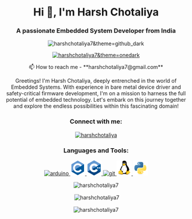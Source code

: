 <h1 align="center">Hi 👋, I'm Harsh Chotaliya</h1>
<h3 align="center">A passionate Embedded System Developer from India</h3>

<p align="center"> <img src="https://komarev.com/ghpvc/?username=harshchotaliya7&label=Profile%20views&color=0e75b6&style=darkhub" alt="harshchotaliya7&theme=github_dark" /> </p>

<p align="center"> <a href="https://github.com/ryo-ma/github-profile-trophy"><img src="https://github-profile-trophy.vercel.app/?username=harshchotaliya7" alt="harshchotaliya7&theme=onedark" /></a> </p>
<p align="center"> 📫 How to reach me - **harshchotaliya7@gmail.com** </p>

<p align="center"> Greetings! I'm Harsh Chotaliya, deeply entrenched in the world of Embedded Systems. With experience in bare metal device driver and safety-critical firmware development, I'm on a mission to harness the full potential of embedded technology. Let's embark on this journey together and explore the endless possibilities within this fascinating domain! </p>

<h3 align="center">Connect with me:</h3>
<p align="center">
<a href="https://linkedin.com/in/harshchotaliya" target="blank"><img align="center" src="https://raw.githubusercontent.com/rahuldkjain/github-profile-readme-generator/master/src/images/icons/Social/linked-in-alt.svg" alt="harshchotaliya" height="30" width="40" /></a>
</p>

<h3 align="center">Languages and Tools:</h3>
<p align="center"> <a href="https://www.arduino.cc/" target="_blank" rel="noreferrer"> <img src="https://cdn.worldvectorlogo.com/logos/arduino-1.svg" alt="arduino" width="40" height="40"/> </a> <a href="https://www.cprogramming.com/" target="_blank" rel="noreferrer"> <img src="https://raw.githubusercontent.com/devicons/devicon/master/icons/c/c-original.svg" alt="c" width="40" height="40"/> </a> <a href="https://www.w3schools.com/cpp/" target="_blank" rel="noreferrer"> <img src="https://raw.githubusercontent.com/devicons/devicon/master/icons/cplusplus/cplusplus-original.svg" alt="cplusplus" width="40" height="40"/> </a> <a href="https://git-scm.com/" target="_blank" rel="noreferrer"> <img src="https://www.vectorlogo.zone/logos/git-scm/git-scm-icon.svg" alt="git" width="40" height="40"/> </a> <a href="https://www.linux.org/" target="_blank" rel="noreferrer"> <img src="https://raw.githubusercontent.com/devicons/devicon/master/icons/linux/linux-original.svg" alt="linux" width="40" height="40"/> </a> <a href="https://www.python.org" target="_blank" rel="noreferrer"> <img src="https://raw.githubusercontent.com/devicons/devicon/master/icons/python/python-original.svg" alt="python" width="40" height="40"/> </a> </p>

<p align="center"><img align="center" src="https://github-readme-stats.vercel.app/api/top-langs?username=harshchotaliya7&show_icons=true&locale=en&layout=compact&theme=github_dark" alt="harshchotaliya7" /></p>

<p align="center">&nbsp;<img align="center" src="https://github-readme-stats.vercel.app/api?username=harshchotaliya7&show_icons=true&locale=en&theme=github_dark" alt="harshchotaliya7" /></p>

<p align="center"><img align="center" src="https://github-readme-streak-stats.herokuapp.com/?user=harshchotaliya7&theme=github_dark" alt="harshchotaliya7" /></p>

